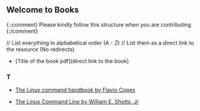 ## Welcome to <Insert File name> Books

{::comment}
Please kindly follow this structure when you are contributing
{:/comment}

// List everything in alphabetical order (A - Z)
// List them as a direct link to the resource (No redirects)

- [Title of the book pdf](direct link to the book)

### T
- [The Linux command handbook by Flavio Copes](https://drive.google.com/file/d/1JibxJTRJ8JZqKZtS3-CL4P3y51xnDHW_/view?usp=sharing)

- [The Linux Command Line by William E. Shotts, Jr](https://drive.google.com/file/d/1zgic26Q3RjnN4XN5rPyUIkc3iFJigAuN/view?usp=sharing)